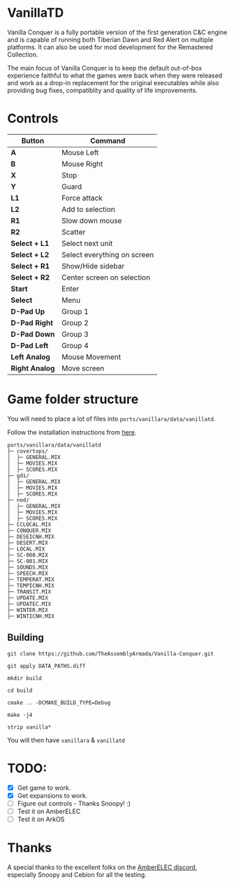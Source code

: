 # VanillaTD

Vanilla Conquer is a fully portable version of the first generation C&C engine and is capable of running both Tiberian Dawn and Red Alert on multiple platforms. It can also be used for mod development for the Remastered Collection.

The main focus of Vanilla Conquer is to keep the default out-of-box experience faithful to what the games were back when they were released and work as a drop-in replacement for the original executables while also providing bug fixes, compatiblity and quality of life improvements.

# Controls

| Button            | Command                     |
|-------------------|-----------------------------|
| **A**             | Mouse Left                  |
| **B**             | Mouse Right                 |
| **X**             | Stop                        |
| **Y**             | Guard                       |
| **L1**            | Force attack                |
| **L2**            | Add to selection            |
| **R1**            | Slow down mouse             |
| **R2**            | Scatter                     |
| **Select + L1**   | Select next unit            |
| **Select + L2**   | Select everything on screen |
| **Select + R1**   | Show/Hide sidebar           |
| **Select + R2**   | Center screen on selection  |
| **Start**         | Enter                       |
| **Select**        | Menu                        |
| **D-Pad Up**      | Group 1                     |
| **D-Pad Right**   | Group 2                     |
| **D-Pad Down**    | Group 3                     |
| **D-Pad Left**    | Group 4                     |
| **Left Analog**   | Mouse Movement              |
| **Right Analog**  | Move screen                 |


# Game folder structure

You will need to place a lot of files into `ports/vanillara/data/vanillatd`.

Follow the installation instructions from [here](https://github.com/TheAssemblyArmada/Vanilla-Conquer/wiki/Installing-VanillaTD).

```
ports/vanillara/data/vanillatd
├─ covertops/
│  ├─ GENERAL.MIX
│  ├─ MOVIES.MIX
│  ├─ SCORES.MIX
├─ gdi/
│  ├─ GENERAL.MIX
│  ├─ MOVIES.MIX
│  ├─ SCORES.MIX
├─ nod/
│  ├─ GENERAL.MIX
│  ├─ MOVIES.MIX
│  ├─ SCORES.MIX
├─ CCLOCAL.MIX
├─ CONQUER.MIX
├─ DESEICNH.MIX
├─ DESERT.MIX
├─ LOCAL.MIX
├─ SC-000.MIX
├─ SC-001.MIX
├─ SOUNDS.MIX
├─ SPEECH.MIX
├─ TEMPERAT.MIX
├─ TEMPICNH.MIX
├─ TRANSIT.MIX
├─ UPDATE.MIX
├─ UPDATEC.MIX
├─ WINTER.MIX
├─ WINTICNH.MIX
```

## Building

    git clone https://github.com/TheAssemblyArmada/Vanilla-Conquer.git

    git apply DATA_PATHS.diff

    mkdir build

    cd build

    cmake .. -DCMAKE_BUILD_TYPE=Debug

    make -j4

    strip vanilla*

You will then have `vanillara` & `vanillatd`

# TODO:

- [x] Get game to work.
- [x] Get expansions to work.
- [ ] Figure out controls - Thanks Snoopy! :)
- [ ] Test it on AmberELEC
- [ ] Test it on ArkOS

# Thanks

A special thanks to the excellent folks on the [AmberELEC discord](https://discord.com/invite/R9Er7hkRMe), especially Snoopy and Cebion for all the testing.